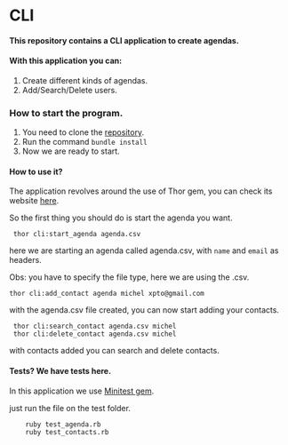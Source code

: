 # CLI

#### This repository contains a CLI application to create agendas.

#### With this application you can:

1. Create different kinds of agendas.
1. Add/Search/Delete users.

### How to start the program.

1. You need to clone the [repository](https://github.com/michelbernils/cli-scheduler.git).
1. Run the command ```bundle install```
1. Now we are ready to start.

#### How to use it?

The application revolves around the use of Thor gem, you can check its website [here](http://whatisthor.com/). 

So the first thing you should do is start the agenda you want. 

````
 thor cli:start_agenda agenda.csv
````

here we are starting an agenda called agenda.csv, with `name` and `email` as headers.

Obs: you have to specify the file type, here we are using the .csv.

```
thor cli:add_contact agenda michel xpto@gmail.com
```

with the agenda.csv file created, you can now start adding your contacts.

````
 thor cli:search_contact agenda.csv michel
 thor cli:delete_contact agenda.csv michel
````

with contacts added you can search and delete contacts.


#### Tests? We have tests here.

In this application we use [Minitest gem](https://github.com/seattlerb/minitest). 

just run the file on the test folder. 

```
    ruby test_agenda.rb 
    ruby test_contacts.rb
```














